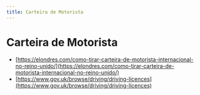```yaml
---
title: Carteira de Motorista
---
```


# Carteira de Motorista

* [https://elondres.com/como-tirar-carteira-de-motorista-internacional-no-reino-unido/](https://elondres.com/como-tirar-carteira-de-motorista-internacional-no-reino-unido/)
* [https://www.gov.uk/browse/driving/driving-licences](https://www.gov.uk/browse/driving/driving-licences)
